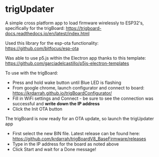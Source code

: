 # trigUpdater

A simple cross platform app to load firmware wirelessly to ESP32's, specifically for the trigBoard:  https://trigboard-docs.readthedocs.io/en/latest/index.html

Used this library for the esp-ota functionality: https://github.com/bitfocus/esp-ota

Was able to use p5.js within the Electron app thanks to this template: https://github.com/garciadelcastillo/p5js-electron-templates

To use with the trigBoard: 

- Press and hold wake button until Blue LED is flashing
- From google chrome, launch configurator and connect to board: https://krdarrah.github.io/trigBoardConfigurator/
- Fill in WiFi settings and Connect - be sure to see the connection was successful and **write down the IP address**
- Click the Init OTA button

The trigBoard is now ready for an OTA update, so launch the trigUpdater app
- First select the new BIN file.  Latest release can be found here: https://github.com/krdarrah/trigBoardV8_BaseFirmware/releases
- Type in the IP address for the board as noted above
- Click Start and wait for a Done message! 


